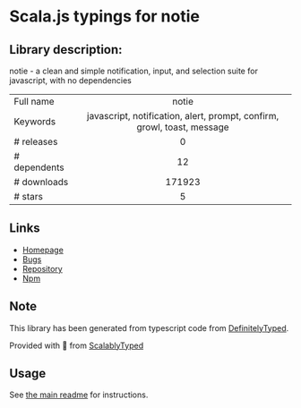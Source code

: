 
# Scala.js typings for notie


## Library description:
notie - a clean and simple notification, input, and selection suite for javascript, with no dependencies

|                    |                 |
| ------------------ | :-------------: |
| Full name          | notie |
| Keywords           | javascript, notification, alert, prompt, confirm, growl, toast, message |
| # releases         | 0 |
| # dependents       | 12 |
| # downloads        | 171923 |
| # stars            | 5 |

## Links
- [Homepage](https://jaredreich.com/notie)
- [Bugs](https://github.com/jaredreich/notie/issues)
- [Repository](https://github.com/jaredreich/notie)
- [Npm](https://www.npmjs.com/package/notie)
    


## Note
This library has been generated from typescript code from [DefinitelyTyped](https://definitelytyped.org).

Provided with :purple_heart: from [ScalablyTyped](https://github.com/oyvindberg/ScalablyTyped)

## Usage
See [the main readme](../../readme.md) for instructions.


